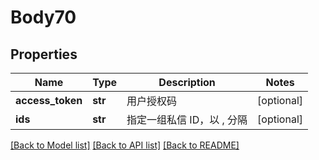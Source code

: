 # Body70

## Properties
Name | Type | Description | Notes
------------ | ------------- | ------------- | -------------
**access_token** | **str** | 用户授权码 | [optional] 
**ids** | **str** | 指定一组私信 ID，以 , 分隔 | [optional] 

[[Back to Model list]](../README.md#documentation-for-models) [[Back to API list]](../README.md#documentation-for-api-endpoints) [[Back to README]](../README.md)

